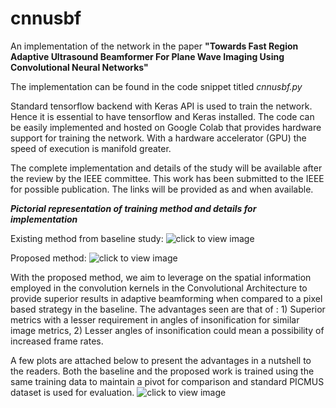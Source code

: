 # cnnusbf
An implementation of the network in the paper **"Towards Fast Region Adaptive Ultrasound Beamformer For Plane Wave Imaging Using Convolutional Neural Networks"**

The implementation can be found in the code snippet titled *cnnusbf.py*

Standard tensorflow backend with Keras API is used to train the network. Hence it is essential to have tensorflow and Keras installed. The code can be easily implemented and hosted on Google Colab that provides hardware support for training the network. With a hardware accelerator (GPU) the speed of execution is manifold greater.

The complete implementation and details of the study will be available after the review by the IEEE committee. This work has been submitted to the IEEE for possible publication. The links will be provided as and when available.

***Pictorial representation of training method and details for implementation***

Existing method from baseline study:
![click to view image](https://github.com/rpm1412/cnnusbf/tree/main/img/img1.png)

Proposed method:
![click to view image](https://github.com/rpm1412/cnnusbf/tree/main/img/img2.png)

With the proposed method, we aim to leverage on the spatial information employed in the convolution kernels in the Convolutional Architecture to provide superior results in adaptive beamforming when compared to a pixel based strategy in the baseline. The advantages seen are that of : 1) Superior metrics with a lesser requirement in angles of insonification for similar image metrics, 2) Lesser angles of insonification could mean a possibility of increased frame rates.

A few plots are attached below to present the advantages in a nutshell to the readers. Both the baseline and the proposed work is trained using the same training data to maintain a pivot for comparison and standard PICMUS dataset is used for evaluation.
![click to view image](https://github.com/rpm1412/cnnusbf/tree/main/img/img3.png)
